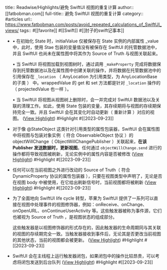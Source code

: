 title:: Readwise/Highlights/避免 SwiftUI 视图的重复计算
author:: [[fatbobman.com]]
full-title:: 避免 SwiftUI 视图的重复计算
category:: #articles
url:: https://www.fatbobman.com/posts/avoid_repeated_calculations_of_SwiftUI_views/
tags:: #[[favorite]] #[[Swift]] #[[肘子的swift记事本]]

- •   在初始化 State 时，initialValue 仅被保存在 State 实例的内部属性 _value 中，此时，使用 Stae 包装的变量值没有被保存在 SwiftUI 的托管数据池中，并且 SwiftUI 也尚未在属性图中将其作为 Source of Truth 与视图关联起来。
  
  •   当 SwiftUI 将视图加载到视图树时，通过调用 `_makeProperty` 完成将数据保存到托管数据池以及在属性图中创建关联的操作，并将数据在托管数据池中的引用保存在 `_location` （ AnyLocation 为引用类型，为 AnyLocationBase 的子类 ） 中。wrappedValue 的 get 和 set 方法都是针对 `_location` 操作的（ projectedValue 也一样 ）。
  
  •   当 SwiftUI 将视图从视图树上删除时，会一并完成对 SwiftUI 数据池以及关联的清理工作。如此，使用 State 包装的变量，其存续期将与视图的存续期保持完全一致。并且 SwiftUI 会在其变化时自动更新（ 重新计算 ）对应的视图。 ([View Highlight](https://read.readwise.io/read/01haywdza51asajv2r8zb7hv9a)) #Highlight #[[2023-09-23]]
- 对于像 @StateObject 这类针对引用类型的属性包装器，SwiftUI 会在属性图中将视图与包装对象实例（ 符合 ObservableObject 协议 ）的 objectWillChange（ ObjectWillChangePublisher ）关联起来，**在该 Publisher 发送数据时，更新视图**。任何通过 `objectWillChange.send` 进行的操作都将导致视图被刷新，无论实例中的属性内容是否被修改 ([View Highlight](https://read.readwise.io/read/01haywegaq7g4dgtyzwvhyjxbr)) #Highlight #[[2023-09-23]]
- 任何可以在当前视图之外进行改动的 Source of Truth（ 符合 DynamicProperty 协议的属性包装器 ），只要在视图类型中声明了，无论是否在视图 body 中被使用，在它给出刷新信号时，当前视图都将被刷新 ([View Highlight](https://read.readwise.io/read/01haywf8vrbgrhjf9z7mas60rf)) #Highlight #[[2023-09-23]]
- 为了全面地向 SwiftUI life cycle 转型，苹果为 SwiftUI 提供了一系列可以直接在视图中处理事件的视图修饰器，例如：onReceive、onChange、onOpenURL、onContinueUserActivity 等。这些触发器被称为事件源，它们也被视为 Source of Truth ，是视图状态的组成部分。
  
  这些触发器是以视图修饰器的形式存在的，因此触发器的生命周期同与其关联的视图的存续期完全一致。当触发器接收到事件后，无论其是否更改当前视图的其他状态，当前的视图都会被更新。 ([View Highlight](https://read.readwise.io/read/01haywk8we36wpbj38fjyhv5dz)) #Highlight #[[2023-09-23]]
- SwiftUI 会在主线程上运行触发器闭包，如果闭包中的操作比较昂贵，可以考虑将闭包发送到后台队列 ([View Highlight](https://read.readwise.io/read/01haywkk1yj9f23q5exays0nx2)) #Highlight #[[2023-09-23]]